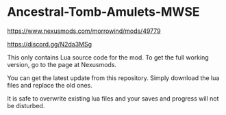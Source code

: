 # Ancestral-Tomb-Amulets-MWSE
https://www.nexusmods.com/morrowind/mods/49779

https://discord.gg/N2da3MSg


This only contains Lua source code for the mod.
To get the full working version, go to the page at Nexusmods.

You can get the latest update from this repository. Simply download the lua files and replace the old ones.

It is safe to overwrite existing lua files and your saves and progress will not be disturbed.


